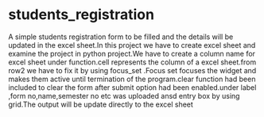 # students_registration

A simple students registration form to be filled and the details will be updated in the excel sheet.In this project we have to create excel sheet and examine the project in python project.We have to create a column name for excel sheet under function.cell represents the column of a excel sheet.from row2 we have to fix it by using focus_set .Focus set focuses the widget and makes them active until termination of the program.clear function had been included to clear the form after submit option had been enabled.under label ,form no,name,semester no etc was uploaded ansd entry box by using grid.The output will be update directly to the excel sheet
